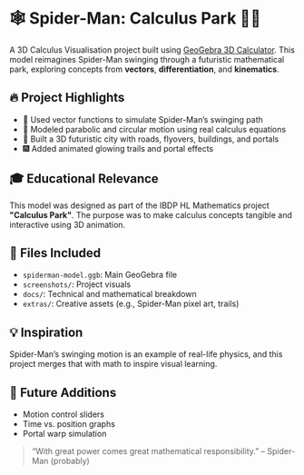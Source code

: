 # 🕸️ Spider-Man: Calculus Park 🧠✨

A 3D Calculus Visualisation project built using [GeoGebra 3D Calculator](https://www.geogebra.org/3d). This model reimagines Spider-Man swinging through a futuristic mathematical park, exploring concepts from **vectors**, **differentiation**, and **kinematics**.

## 🔥 Project Highlights
- 🧮 Used vector functions to simulate Spider-Man’s swinging path
- 🚀 Modeled parabolic and circular motion using real calculus equations
- 🌆 Built a 3D futuristic city with roads, flyovers, buildings, and portals
- 🎆 Added animated glowing trails and portal effects

## 🎓 Educational Relevance
This model was designed as part of the IBDP HL Mathematics project **"Calculus Park"**. The purpose was to make calculus concepts tangible and interactive using 3D animation.

## 📁 Files Included
- `spiderman-model.ggb`: Main GeoGebra file
- `screenshots/`: Project visuals
- `docs/`: Technical and mathematical breakdown
- `extras/`: Creative assets (e.g., Spider-Man pixel art, trails)

## 💡 Inspiration
Spider-Man’s swinging motion is an example of real-life physics, and this project merges that with math to inspire visual learning.

## 🚀 Future Additions
- Motion control sliders
- Time vs. position graphs
- Portal warp simulation

> “With great power comes great mathematical responsibility.” – Spider-Man (probably)
